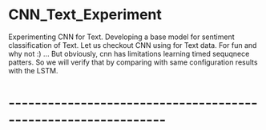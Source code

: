 # CNN_Text_Experiment
Experimenting CNN for Text. Developing a base model for sentiment classification of Text. 
Let us checkout CNN using for Text data. For fun and why not  :) ...
But obviously, cnn has limitations learning timed sequqnece patters.
So we will verify that by comparing with same configuration results with 
the LSTM.
# --------------------------------------------------------------

